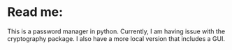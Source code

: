 # Read me:
This is a password manager in python. Currently, I am having issue with the cryptography package.
I also have a more local version that includes a GUI.
